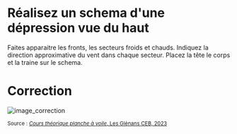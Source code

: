 ﻿# Réalisez un schema d'une dépression vue du haut
Faites apparaitre les fronts, les secteurs froids et chauds. Indiquez la direction approximative du vent dans chaque secteur. Placez la tête le corps et la traine sur le schema. 

# Correction
![image_correction](images/nuage_depression.png)

<small>Source : [*Cours théorique planche à voile*, Les Glénans CEB, 2023](https://encadrementbenevole.glenans.asso.fr/wp-content/uploads/2023/07/Cours-theorique-PAV-Version-1.pdf) </small>